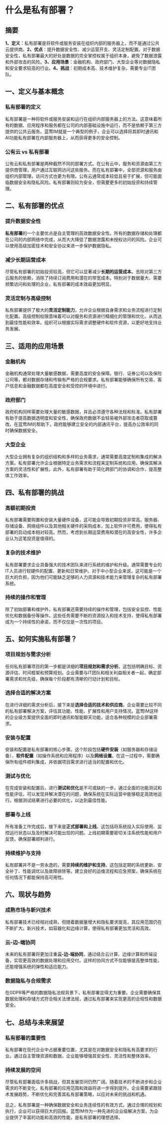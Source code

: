 # 什么是私有部署？

## 摘要

**1、定义**：私有部署是将软件或服务安装在组织内部的服务器上，而不是通过公共云提供商。**2、优点**：提升数据安全性、减少运营开支、灵活定制配置。对于数据安全性，私有部署最大的好处是数据的完全掌控权属于组织本身，避免了数据泄露和外部攻击的风险。**3、应用场景**：金融机构、政府部门、大型企业等对数据隐私和安全要求较高的行业。**4、挑战**：初期成本高、技术维护复杂，需要专业IT团队。

## 一、定义与基本概念

### 私有部署的定义

私有部署是一种将软件或服务安装和运行在组织内部服务器上的方法。这意味着所有的数据、应用程序和服务都在公司的内部基础设施中运行，而不是依赖于第三方提供的公共云服务。蓝莺IM就是一个典型的例子，企业可以选择将其即时通讯和AI功能私有部署在内部服务器上，从而获得更多的安全控制。

### 公有云 vs 私有部署

公有云和私有部署是两种截然不同的部署方式。在公有云中，服务和资源由第三方提供商管理，用户通过互联网访问这些服务。而在私有部署中，全部资源和服务由组织内部管理，访问方式也更为有限。公有云通常成本较低且易于扩展，但可能面临数据安全和隐私风险。私有部署则较为安全，但需要更多的初始投资和持续管理。

## 二、私有部署的优点

### 提升数据安全性

**私有部署**的一个主要优点是自主管理的高效数据安全性。所有的数据存储和处理都在公司的内部网络中完成，从而大大降低了数据泄露和未授权访问的风险。企业可以使用高级加密技术和安全协议来进一步保护数据隐私。

### 减少长期运营成本

尽管私有部署的初始投资较高，但它可以显著减少**长期的运营成本**。去除对第三方云服务的依赖，消除了持续订阅费用和潜在的带宽成本。特别对于数据量大、需要频繁访问和处理的企业，私有部署的成本效益更加明显。

### 灵活定制与高级控制

私有部署提供了极大的**灵活定制能力**，允许企业根据自身需求和业务流程进行定制化配置。高级控制权限意味着可以对服务和资源进行精细化的管理和优化，从而达到最佳性能和效率。组织可以根据实际需求调整硬件和软件资源，以更好地支持业务发展。

## 三、适用的应用场景

### 金融机构

金融机构通常处理大量敏感数据，需要高度的安全保障。银行、证券公司以及保险公司等，都对数据存储和传输有严格的合规要求。私有部署能够确保所有交易、客户信息和金融数据都在高度安全和受控的环境中进行。

### 政府部门

政府机构同样需要处理大量的敏感数据，并且必须遵守各种法规和标准。私有部署有助于提高数据透明度和安全性，确保政府数据不会轻易被外部攻击者窃取或篡改。在蓝莺IM的帮助下，政府能够建立安全的内部通讯平台，提高办公效率的同时确保数据安全。

### 大型企业

大型企业拥有复杂的组织结构和多样的业务需求，通常需要高度定制和集成的解决方案。私有部署允许企业根据特定业务需求和流程来定制系统和应用，确保其解决方案的灵活性和扩展性。此外，私有部署有助于简化跨部门的协调和合作，提高整体工作效率。

## 四、私有部署的挑战

### 高额初期投资

私有部署需要购置和安装大量硬件设备，这可能会导致初期投资非常高。服务器、存储设备、网络组件以及其他相关硬件的采购成本，加上软件许可费用，使得私有部署的启动成本相对较高。然而，考虑到长期运营费用和潜在的高安全性，许多企业认为这笔投资是值得的。

### 复杂的技术维护

私有部署要求企业具备强大的技术团队来进行系统的维护和升级。通常需要专业的IT人员进行软硬件的配置、更新和日常维护。对于中小型企业来说，这可能是一个巨大的负担，因为他们可能缺乏足够的人力资源和技术能力来管理复杂的私有部署系统。

### 持续的操作和管理

除了初始部署和维护外，私有部署还需要持续的操作和管理，包括安全监控、性能优化和数据备份等操作。这些任务需要不断的资源投入和技术支持，使得私有部署成为一个持续性的承诺，而不仅仅是一次性的项目。

## 五、如何实施私有部署？

### 项目规划与需求分析

任何私有部署项目的第一步都是详细的**项目规划和需求分析**。这包括明确目标、资源评估、时间框架和预算规划。企业需要与IT团队和相关利益相关者一起，确定部署需求和优先级，确保每个阶段都有清晰的行动计划和目标。

### 选择合适的解决方案

在进行详细的需求分析后，接下来是**选择合适的技术和供应商**。企业需要比较不同的私有部署解决方案，评估其功能、性能、扩展性和用户支持情况。蓝莺IM这样的企业级方案提供全面的即时通讯和智能聊天功能，适合各种规模的企业部署需求。

### 安装与配置

安装和配置是私有部署的核心步骤。这个阶段包括**硬件安装**（如服务器和存储设备）、**软件配置**（如操作系统和应用程序）以及**网络设置**。在这一过程中，需要确保所有组件顺利集成，并依据项目需求进行适当的配置和优化。

### 测试与优化

在完成安装和配置后，进行**测试和优化**是不可或缺的一步。通过全面的功能测试和性能评估，可以发现并解决潜在的问题，确保系统在实际运营中能够稳定高效地运行。根据测试结果进行必要的优化，以达到最佳性能。

### 部署与上线

所有准备工作完成后，接下来是**正式部署和上线**。这包括将系统投入实际使用、监控运行状态以及及时解决可能出现的问题。上线初期需要密切关注系统性能和用户反馈，确保部署顺利进行。

### 持续维护与支持

私有部署并不是一劳永逸的，需要**持续的维护和支持**。这包括定期的系统更新、安全补丁、性能调优以及故障排除等。建立良好的运维流程和应急预案，确保系统在任何情况下都能保持高可用性。

## 六、现状与趋势

### 成熟市场与新兴技术

私有部署技术已经相对成熟，但随着数据量增大和隐私要求提高，其应用范围仍在不断扩大。新兴技术，如容器化和边缘计算，使得私有部署更加灵活和高效。

### 云-边-端协同

未来的私有部署将更加注重**云-边-端协同**，通过结合云计算、边缘计算和终端设备，实现更高效的数据处理和应用交付。这样的协同方式不仅能够提高整体性能，还能增强系统的弹性和适应能力。

### 数据隐私与合规需求

在GDPR等严格的数据隐私法规背景下，私有部署显得尤为重要。企业需要确保其数据处理和存储方式符合相关法律法规，通过私有部署来实现更高的合规性和数据安全。

## 七、总结与未来展望

### 私有部署的重要性

私有部署在现代企业中占据重要位置，尤其是在对数据安全和隐私有高要求的行业。通过自主管理资源和数据，企业能够增强其安全性、灵活性和整体效率。

### 持续发展的空间

尽管私有部署面临许多挑战，但其发展空间仍然广阔。随着技术的不断进步和企业需求的不断变化，私有部署的应用范围和效益将进一步得到提升。企业需要紧跟技术发展趋势，不断优化和完善其私有部署策略，以应对未来的挑战和机遇。

总之，私有部署是一种确保数据安全和业务连续性的有效方式，通过合理的规划和执行，企业可以获得巨大的回报。蓝莺IM作为一种先进的企业级解决方案，为企业提供了丰富的功能和高效的性能，是私有部署的理想选择。